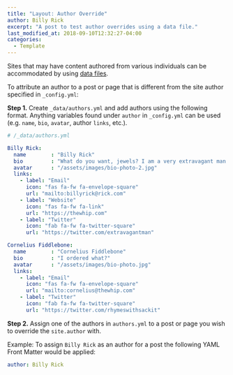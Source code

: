 ```yaml
---
title: "Layout: Author Override"
author: Billy Rick
excerpt: "A post to test author overrides using a data file."
last_modified_at: 2018-09-10T12:32:27-04:00
categories:
  - Template
---
```


Sites that may have content authored from various individuals can be accommodated by using [data files](https://jekyllrb.com/docs/datafiles/).

To attribute an author to a post or page that is different from the site author specified in `_config.yml`:

**Step 1.** Create `_data/authors.yml` and add authors using the following format. Anything variables found under `author` in `_config.yml` can be used (e.g. `name`, `bio`, `avatar`, author `links`, etc.).

```yaml
# /_data/authors.yml

Billy Rick:
  name        : "Billy Rick"
  bio         : "What do you want, jewels? I am a very extravagant man."
  avatar      : "/assets/images/bio-photo-2.jpg"
  links:
    - label: "Email"
      icon: "fas fa-fw fa-envelope-square"
      url: "mailto:billyrick@rick.com"
    - label: "Website"
      icon: "fas fa-fw fa-link"
      url: "https://thewhip.com"
    - label: "Twitter"
      icon: "fab fa-fw fa-twitter-square"
      url: "https://twitter.com/extravagantman"

Cornelius Fiddlebone:
  name        : "Cornelius Fiddlebone"
  bio         : "I ordered what?"
  avatar      : "/assets/images/bio-photo.jpg"
  links:
    - label: "Email"
      icon: "fas fa-fw fa-envelope-square"
      url: "mailto:cornelius@thewhip.com"
    - label: "Twitter"
      icon: "fab fa-fw fa-twitter-square"
      url: "https://twitter.com/rhymeswithsackit"
```

**Step 2.** Assign one of the authors in `authors.yml` to a post or page you wish to override the `site.author` with.

Example: To assign `Billy Rick` as an author for a post the following YAML Front Matter would be applied:

```yaml
author: Billy Rick
```
